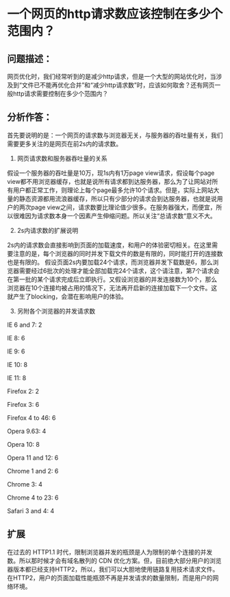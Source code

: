
# 一个网页的http请求数应该控制在多少个范围内？
## 问题描述：
网页优化时，我们经常听到的是减少http请求，但是一个大型的网站优化时，当涉及到“文件已不能再优化合并”和“减少http请求数”时，应该如何取舍？还有网页一般http请求需要控制在多少个范围内？
## 分析作答：
首先要说明的是：一个网页的请求数与浏览器无关，与服务器的吞吐量有关，我们需要更多关注的是网页在前2s内的请求数。

1. 网页请求数和服务器吞吐量的关系

假设一个服务器的吞吐量是10万，现1s内有1万page view请求，假设每个page view都不用浏览器缓存，也就是说所有请求都到达服务器，那么为了让网站对所有用户都正常工作，则理论上每个page最多允许10个请求。但是，实际上网站大量的静态资源都用流浪器缓存，所以只有少部分的请求会到达服务器，也就是说用户的两次page view之间，请求数要比理论值少很多。在服务器强大，而便宜，所以很难因为请求数本身一个因素产生伸缩问题。所以关注“总请求数“意义不大。

2. 2s内请求数的扩展说明

2s内的请求数会直接影响到页面的加载速度，和用户的体验密切相关。在这里需要注意的是，每个浏览器的同时并发下载文件的数是有限的，同时能打开的连接数也是有限的。
假设页面2s内要加载24个请求，而浏览器并发下载数是6，那么浏览器需要经过6批次的处理才能全部加载完24个请求，这个请注意，第7个请求会在第一批的某个请求完成后立即执行。又假设浏览器的并发连接数为10个，那么浏览器在10个连接均被占用的情况下，无法再开启新的连接加载下一个文件。这就产生了blocking，会潜在影响用户的体验。

3. 另附各个浏览器的并发请求数

IE 6 and 7:      2

IE 8:            6

IE 9:            6

IE 10:           8

IE 11:           8

Firefox 2:       2

Firefox 3:       6

Firefox 4 to 46: 6

Opera 9.63:      4

Opera 10:        8

Opera 11 and 12: 6

Chrome 1 and 2:  6

Chrome 3:        4

Chrome 4 to 23:  6

Safari 3 and 4:  4

## 扩展
在过去的 HTTP1.1 时代，限制浏览器并发的瓶颈是人为限制的单个连接的并发数。所以那时候才会有域名散列的 CDN 优化方案。但，目前绝大部分用户的浏览器版本都已经支持HTTP2，所以，我们可以大胆地使用链路复用技术请求文件。在HTTP2，用户的页面加载性能瓶颈不再是并发请求的数量限制，而是用户的网络环境。


